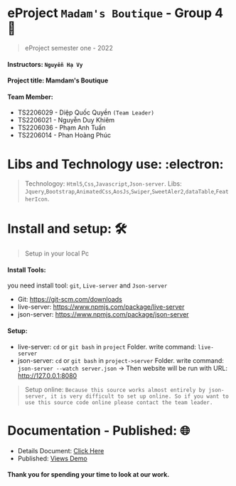 # eProject `Madam's Boutique` - Group 4 🥇
> eProject semester one - 2022
#### Instructors: `Nguyễn Hạ Vy`
#### Project title: Mamdam's Boutique
#### Team Member:
+ TS2206029 - Diệp Quốc Quyền `(Team Leader)`
+ TS2206021 - Nguyễn Duy Khiêm
+ TS2206036 - Phạm Anh Tuấn
+ TS2206014 - Phan Hoàng Phúc
# Libs and Technology use: :electron:
> Technologoy: `Html5`,`Css`,`Javascript`,`Json-server`.
> Libs: `Jquery`,`Bootstrap`,`AnimatedCss`,`AosJs`,`Swiper`,`SweetAler2`,`dataTable`,`FeatherIcon`.
# Install and setup: 🛠️
> Setup in your local Pc
#### Install Tools: 
you need install tool: `git`,  `Live-server` and `Json-server`
+ Git: https://git-scm.com/downloads
+ live-server: https://www.npmjs.com/package/live-server
+ json-server: https://www.npmjs.com/package/json-server
#### Setup:
+ live-server:
	`cd` or `git bash` in `project` Folder.
	write command: `live-server`
+ json-server:
	`cd` or `git bash` in `project->server` Folder.
	write command: `json-server --watch server.json` -> Then website will be run with URL: http://127.0.0.1:8080
> Setup online: `Because this source works almost entirely by json-server, it is very difficult to set up online. So if you want to use this source code online please contact the team leader.`
# Documentation - Published: 🌐
- Details Document: [Click Here](./documents/Installguide.docx)
- Published: [Views Demo](https://servermadam.herokuapp.com/)
#### Thank you for spending your time to look at our work.